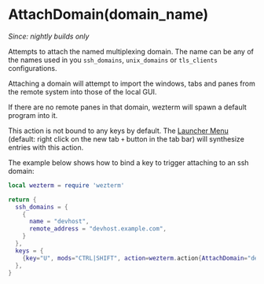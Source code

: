 # AttachDomain(domain_name)

*Since: nightly builds only*

Attempts to attach the named multiplexing domain.  The name can be any of the
names used in you `ssh_domains`, `unix_domains` or `tls_clients`
configurations.

Attaching a domain will attempt to import the windows, tabs and panes from the
remote system into those of the local GUI.

If there are no remote panes in that domain, wezterm will spawn a default
program into it.

This action is not bound to any keys by default. The [Launcher Menu]()
(default: right click on the new tab `+` button in the tab bar) will synthesize
entries with this action.

The example below shows how to bind a key to trigger attaching to an ssh domain:

```lua
local wezterm = require 'wezterm'

return {
  ssh_domains = {
    {
      name = "devhost",
      remote_address = "devhost.example.com",
    }
  },
  keys = {
    {key="U", mods="CTRL|SHIFT", action=wezterm.action{AttachDomain="devhost"}},
  },
}
```
